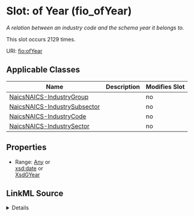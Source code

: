 

# Slot: of Year (fio_ofYear)


_A relation between an industry code and the schema year it belongs to._






This slot occurs 2129 times.


URI: [fio:ofYear](http://w3id.org/fio/v1/fio#ofYear)



<!-- no inheritance hierarchy -->





## Applicable Classes

| Name | Description | Modifies Slot |
| --- | --- | --- |
| [NaicsNAICS-IndustryGroup](../classes/NaicsNAICS-IndustryGroup.md) |  |  no  |
| [NaicsNAICS-IndustrySubsector](../classes/NaicsNAICS-IndustrySubsector.md) |  |  no  |
| [NaicsNAICS-IndustryCode](../classes/NaicsNAICS-IndustryCode.md) |  |  no  |
| [NaicsNAICS-IndustrySector](../classes/NaicsNAICS-IndustrySector.md) |  |  no  |







## Properties

* Range: [Any](../classes/Any.md)&nbsp;or&nbsp;<br />[xsd:date](http://www.w3.org/2001/XMLSchema#date)&nbsp;or&nbsp;<br />[XsdGYear](../classes/XsdGYear.md)







## LinkML Source

<details>

```yaml
name: fio_ofYear
description: A relation between an industry code and the schema year it belongs to.
title: of Year
from_schema: okns:fiokg
exact_mappings:
- http://w3id.org/fio/v1/fio#ofYear
rank: 1000
slot_uri: fio:ofYear
alias: fio_ofYear
domain_of:
- naics_NAICS-IndustryCode
- naics_NAICS-IndustryGroup
- naics_NAICS-IndustrySector
- naics_NAICS-IndustrySubsector
union_of:
- owl_Thing
- fio_Industry
range: Any
any_of:
- range: date
- range: xsd_gYear

```
</details>